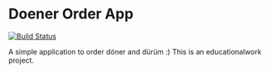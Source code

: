 # Doener Order App

[![Build Status](https://travis-ci.org/Isitar/Isitar.DoenerOrder.svg?branch=master)](https://travis-ci.org/Isitar/Isitar.DoenerOrder)
 
 A simple application to order döner and dürüm :)
 This is an educationalwork project. 